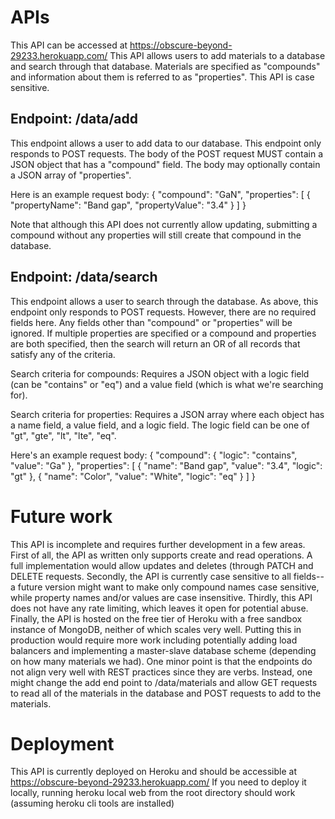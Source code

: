 # APIs
This API can be accessed at https://obscure-beyond-29233.herokuapp.com/
This API allows users to add materials to a database and search through that database.
Materials are specified as "compounds" and information about them is referred to as "properties".
This API is case sensitive.

## Endpoint: /data/add
This endpoint allows a user to add data to our database.
This endpoint only responds to POST requests.
The body of the POST request MUST contain a JSON object that has a "compound" field.
The body may optionally contain a JSON array of "properties".

Here is an example request body:
{
  "compound": "GaN",
  "properties": [
    {
      "propertyName": "Band gap",
      "propertyValue": "3.4"
    }
  ]
}

Note that although this API does not currently allow updating, submitting a compound without any properties will still create that compound in the database.

## Endpoint: /data/search
This endpoint allows a user to search through the database.
As above, this endpoint only responds to POST requests.
However, there are no required fields here.
Any fields other than "compound" or "properties" will be ignored.
If multiple properties are specified or a compound and properties are both specified, then the search will return an OR of all records that satisfy any of the criteria.

Search criteria for compounds:
Requires a JSON object with a logic field (can be "contains" or "eq") and a value field (which is what we're searching for).

Search criteria for properties:
Requires a JSON array where each object has a name field, a value field, and a logic field.
The logic field can be one of "gt", "gte", "lt", "lte", "eq".

Here's an example request body:
{
  "compound": {
    "logic": "contains",
    "value": "Ga"
  },
  "properties": [
    {
      "name": "Band gap",
      "value": "3.4",
      "logic": "gt"
    },
    {
      "name": "Color",
      "value": "White",
      "logic": "eq"
    }
  ]
}

# Future work
This API is incomplete and requires further development in a few areas.
First of all, the API as written only supports create and read operations.
A full implementation would allow updates and deletes (through PATCH and DELETE requests.
Secondly, the API is currently case sensitive to all fields--a future version might want to make only compound names case sensitive, while property names and/or values are case insensitive.
Thirdly, this API does not have any rate limiting, which leaves it open for potential abuse.
Finally, the API is hosted on the free tier of Heroku with a free sandbox instance of MongoDB, neither of which scales very well.
Putting this in production would require more work including potentially adding load balancers and implementing a master-slave database scheme (depending on how many materials we had).
One minor point is that the endpoints do not align very well with REST practices since they are verbs.
Instead, one might change the add end point to /data/materials and allow GET requests to read all of the materials in the database and POST requests to add to the materials.

# Deployment
This API is currently deployed on Heroku and should be accessible at https://obscure-beyond-29233.herokuapp.com/
If you need to deploy it locally, running heroku local web from the root directory should work (assuming heroku cli tools are installed)
